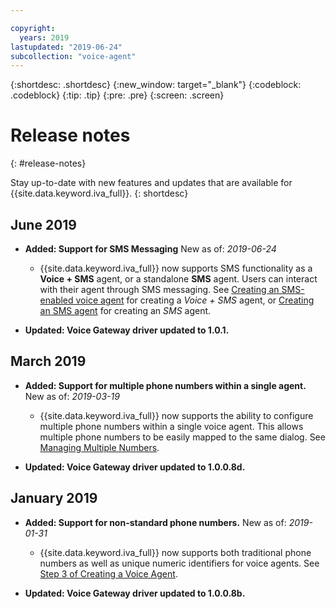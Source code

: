 ```yaml
---

copyright:
  years: 2019
lastupdated: "2019-06-24"
subcollection: "voice-agent"
---
```


{:shortdesc: .shortdesc}
{:new_window: target="_blank"}
{:codeblock: .codeblock}
{:tip: .tip}
{:pre: .pre}
{:screen: .screen}

# Release notes
{: #release-notes}


Stay up-to-date with new features and updates that are available for {{site.data.keyword.iva_full}}.
{: shortdesc}

## June 2019

- **Added:  Support for SMS Messaging** New as of:  _2019-06-24_

  - {{site.data.keyword.iva_full}} now supports SMS functionality as a **Voice + SMS** agent, or a standalone **SMS** agent. Users can interact with their agent through SMS messaging. See [Creating an SMS-enabled voice agent](/docs/services/voice-agent?topic=voice-agent-sms_config_instance) for creating a _Voice + SMS_ agent, or [Creating an SMS agent](/docs/services/voice-agent?topic=voice-agent-config_sms_instance) for creating an _SMS_ agent.

- **Updated:  Voice Gateway driver updated to 1.0.1.**

## March 2019

- **Added:  Support for multiple phone numbers within a single agent.** New as of:  _2019-03-19_

  - {{site.data.keyword.iva_full}} now supports the ability to configure multiple phone numbers within a single voice agent. This allows multiple phone numbers to be easily mapped to the same dialog. See [Managing Multiple Numbers](/docs/services/voice-agent?topic=voice-agent-multi_num#multi_num).

- **Updated:  Voice Gateway driver updated to 1.0.0.8d.**

## January 2019

- **Added:  Support for non-standard phone numbers.** New as of: _2019-01-31_

  - {{site.data.keyword.iva_full}} now supports both traditional phone numbers as well as unique numeric identifiers for voice agents. See [Step 3 of Creating a Voice Agent](/docs/services/voice-agent?topic=voice-agent-config_instance#create_instance).

- **Updated:  Voice Gateway driver updated to 1.0.0.8b.**
